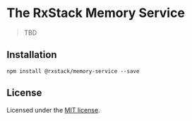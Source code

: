 # The RxStack Memory Service

> TBD

## Installation

```
npm install @rxstack/memory-service --save
```


## License

Licensed under the [MIT license](../../LICENSE).

